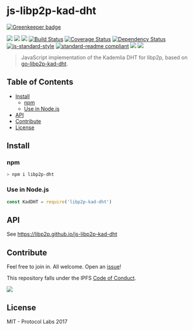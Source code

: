 # js-libp2p-kad-dht

[![Greenkeeper badge](https://badges.greenkeeper.io/libp2p/js-libp2p-kad-dht.svg)](https://greenkeeper.io/)

[![](https://img.shields.io/badge/made%20by-Protocol%20Labs-blue.svg?style=flat-square)](http://ipn.io)
[![](https://img.shields.io/badge/project-IPFS-blue.svg?style=flat-square)](http://ipfs.io/)
[![](https://img.shields.io/badge/freenode-%23ipfs-blue.svg?style=flat-square)](http://webchat.freenode.net/?channels=%23ipfs)
[![Build Status](https://travis-ci.org/ipfs/js-libp2p-kad-dht.svg?style=flat-square)](https://travis-ci.org/ipfs/js-libp2p-kad-dht)
[![Coverage Status](https://coveralls.io/repos/github/ipfs/js-libp2p-kad-dht/badge.svg?branch=master)](https://coveralls.io/github/ipfs/js-libp2p-kad-dht?branch=master)
[![Dependency Status](https://david-dm.org/ipfs/js-libp2p-kad-dht.svg?style=flat-square)](https://david-dm.org/ipfs/js-libp2p-kad-dht)
[![js-standard-style](https://img.shields.io/badge/code%20style-standard-brightgreen.svg?style=flat-square)](https://github.com/feross/standard)
[![standard-readme compliant](https://img.shields.io/badge/standard--readme-OK-green.svg?style=flat-square)](https://github.com/RichardLitt/standard-readme)
![](https://img.shields.io/badge/npm-%3E%3D3.0.0-orange.svg?style=flat-square)
![](https://img.shields.io/badge/Node.js-%3E%3D4.0.0-orange.svg?style=flat-square)

> JavaScript implementation of the Kademlia DHT for libp2p, based on [go-libp2p-kad-dht](https://github.com/libp2p/go-libp2p-kad-dht).

## Table of Contents

- [Install](#install)
  - [npm](#npm)
  - [Use in Node.js](#use-in-nodejs)
- [API](#api)
- [Contribute](#contribute)
- [License](#license)

## Install

### npm

```sh
> npm i libp2p-dht
```

### Use in Node.js

```js
const KadDHT = require('libp2p-kad-dht')
```

## API

See https://libp2p.github.io/js-libp2p-kad-dht

## Contribute

Feel free to join in. All welcome. Open an [issue](https://github.com/ipfs/js-libp2p-ipfs/issues)!

This repository falls under the IPFS [Code of Conduct](https://github.com/ipfs/community/blob/master/code-of-conduct.md).

[![](https://cdn.rawgit.com/jbenet/contribute-ipfs-gif/master/img/contribute.gif)](https://github.com/ipfs/community/blob/master/contributing.md)

## License

MIT - Protocol Labs 2017
